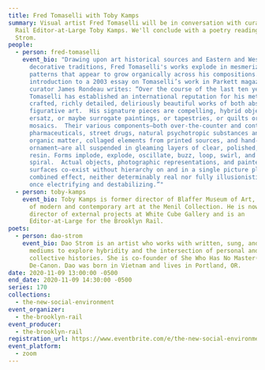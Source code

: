```yaml
---
title: Fred Tomaselli with Toby Kamps
summary: Visual artist Fred Tomaselli will be in conversation with curator and
  Rail Editor-at-Large Toby Kamps. We'll conclude with a poetry reading from Dao
  Strom.
people:
  - person: fred-tomaselli
    event_bio: "Drawing upon art historical sources and Eastern and Western
      decorative traditions, Fred Tomaselli's works explode in mesmerizing
      patterns that appear to grow organically across his compositions.  In the
      introduction to a 2003 essay on Tomaselli’s work in Parkett magazine,
      curator James Rondeau writes: “Over the course of the last ten years, Fred
      Tomaselli has established an international reputation for his meticulously
      crafted, richly detailed, deliriously beautiful works of both abstract and
      figurative art.  His signature pieces are compelling, hybrid objects:
      ersatz, or maybe surrogate paintings, or tapestries, or quilts or
      mosaics.  Their various components—both over-the-counter and controlled
      pharmaceuticals, street drugs, natural psychotropic substances and other
      organic matter, collaged elements from printed sources, and hand-painted
      ornament—are all suspended in gleaming layers of clear, polished, hard
      resin. Forms implode, explode, oscillate, buzz, loop, swirl, and
      spiral.  Actual objects, photographic representations, and painted
      surfaces co-exist without hierarchy on and in a single picture plane.  The
      combined effect, neither determinably real nor fully illusionistic, is at
      once electrifying and destabilizing.”"
  - person: toby-kamps
    event_bio: Toby Kamps is former director of Blaffer Museum of Art, and curator
      of modern and contemporary art at the Menil Collection. He is now the
      director of external projects at White Cube Gallery and is an
      Editor-at-Large for the Brooklyn Rail.
poets:
  - person: dao-strom
    event_bio: Dao Strom is an artist who works with written, sung, and visual
      mediums to explore hybridity and the intersection of personal and
      collective histories. She is co-founder of She Who Has No Master(s) and
      De-Canon. Dao was born in Vietnam and lives in Portland, OR.
date: 2020-11-09 13:00:00 -0500
end_date: 2020-11-09 14:30:00 -0500
series: 170
collections:
  - the-new-social-environment
event_organizer:
  - the-brooklyn-rail
event_producer:
  - the-brooklyn-rail
registration_url: https://www.eventbrite.com/e/the-new-social-environment-169-fred-tomaselli-tickets-128032471569
event_platform:
  - zoom
---
```

